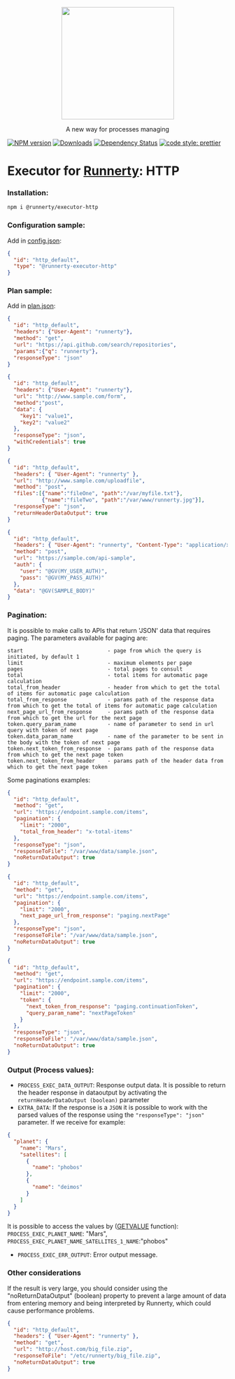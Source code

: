 <p align="center">
  <a href="http://runnerty.io">
    <img height="257" src="https://runnerty.io/assets/header/logo-stroked.png">
  </a>
  <p align="center">A new way for processes managing</p>
</p>

[![NPM version][npm-image]][npm-url] [![Downloads][downloads-image]][npm-url] [![Dependency Status][david-badge]][david-badge-url] 
<a href="#badge">
  <img alt="code style: prettier" src="https://img.shields.io/badge/code_style-prettier-ff69b4.svg">
</a>

# Executor for [Runnerty]: HTTP

### Installation:
```bash
npm i @runnerty/executor-http
```


### Configuration sample:
Add in [config.json]:
```json
{
  "id": "http_default",
  "type": "@runnerty-executor-http"
}
```

### Plan sample:
Add in [plan.json]:
```json
{
  "id": "http_default",
  "headers": {"User-Agent": "runnerty"},
  "method": "get",
  "url": "https://api.github.com/search/repositories",
  "params":{"q": "runnerty"},
  "responseType": "json"
}
```

```json
{
  "id": "http_default",
  "headers": {"User-Agent": "runnerty"},
  "url": "http://www.sample.com/form",
  "method":"post",
  "data": {
    "key1": "value1",
    "key2": "value2"
  },
  "responseType": "json",
  "withCredentials": true
}
```

```json
{
  "id": "http_default",
  "headers": { "User-Agent": "runnerty" },
  "url": "http://www.sample.com/uploadfile",
  "method": "post",
  "files":[{"name":"fileOne", "path":"/var/myfile.txt"},
           {"name":"fileTwo", "path":"/var/www/runnerty.jpg"}],
  "responseType": "json",
  "returnHeaderDataOutput": true
}
```

```json
{
  "id": "http_default",
  "headers": { "User-Agent": "runnerty", "Content-Type": "application/xml" },
  "method": "post",
  "url": "https://sample.com/api-sample",
  "auth": {
    "user": "@GV(MY_USER_AUTH)",
    "pass": "@GV(MY_PASS_AUTH)"
  },
  "data": "@GV(SAMPLE_BODY)"
}
```

### Pagination:
It is possible to make calls to APIs that return 'JSON' data that requires paging.
The parameters available for paging are:
```
start                           - page from which the query is initiated, by default 1
limit                           - maximum elements per page
pages                           - total pages to consult
total                           - total items for automatic page calculation
total_from_header               - header from which to get the total of items for automatic page calculation
total_from_response             - params path of the response data from which to get the total of items for automatic page calculation
next_page_url_from_response     - params path of the response data from which to get the url for the next page
token.query_param_name          - name of parameter to send in url query with token of next page
token.data_param_name           - name of the parameter to be sent in the body with the token of next page
token.next_token_from_response  - params path of the response data from which to get the next page token
token.next_token_from_header    - params path of the header data from which to get the next page token
```
Some paginations examples:
```json
{
  "id": "http_default",
  "method": "get",
  "url": "https://endpoint.sample.com/items",
  "pagination": {
    "limit": "2000",
    "total_from_header": "x-total-items"
  },
  "responseType": "json",
  "responseToFile": "/var/www/data/sample.json",
  "noReturnDataOutput": true
}
```
```json
{
  "id": "http_default",
  "method": "get",
  "url": "https://endpoint.sample.com/items",
  "pagination": {
    "limit": "2000",
    "next_page_url_from_response": "paging.nextPage"
  },
  "responseType": "json",
  "responseToFile": "/var/www/data/sample.json",
  "noReturnDataOutput": true
}
```
```json
{
  "id": "http_default",
  "method": "get",
  "url": "https://endpoint.sample.com/items",
  "pagination": {
    "limit": "2000",
    "token": {
      "next_token_from_response": "paging.continuationToken",
      "query_param_name": "nextPageToken"
    }
  },
  "responseType": "json",
  "responseToFile": "/var/www/data/sample.json",
  "noReturnDataOutput": true
}
```

### Output (Process values):
* `PROCESS_EXEC_DATA_OUTPUT`: Response output data.
It is possible to return the header response in dataoutput by activating the `returnHeaderDataOutput (boolean)` parameter
* `EXTRA_DATA`: If the response is a `JSON` it is possible to work with the parsed values of the response using the `"responseType": "json"` parameter. If we receive for example:
```json
{
  "planet": {
    "name": "Mars",
    "satellites": [
      {
        "name": "phobos"
      },
      {
        "name": "deimos"
      }
    ]
  }
}
```
It is possible to access the values by ([GETVALUE] function):
`PROCESS_EXEC_PLANET_NAME`: "Mars", `PROCESS_EXEC_PLANET_NAME_SATELLITES_1_NAME`:"phobos"

* `PROCESS_EXEC_ERR_OUTPUT`: Error output message.

### Other considerations

If the result is very large, you should consider using the "noReturnDataOutput" (boolean) property to prevent a large amount of data from entering memory and being interpreted by Runnerty, which could cause performance problems.

```json
{
  "id": "http_default",
  "headers": { "User-Agent": "runnerty" },
  "method": "get",
  "url": "http://host.com/big_file.zip",
  "responseToFile": "/etc/runnerty/big_file.zip",
  "noReturnDataOutput": true
}
```

[Runnerty]: http://www.runnerty.io
[downloads-image]: https://img.shields.io/npm/dm/@runnerty/executor-http.svg
[npm-url]: https://www.npmjs.com/package/@runnerty/executor-http
[npm-image]: https://img.shields.io/npm/v/@runnerty/executor-http.svg
[david-badge]: https://david-dm.org/runnerty/executor-http.svg
[david-badge-url]: https://david-dm.org/runnerty/executor-http
[GETVALUE]: http://docs.runnerty.io/functions/
[config.json]: http://docs.runnerty.io/config/
[plan.json]: http://docs.runnerty.io/plan/